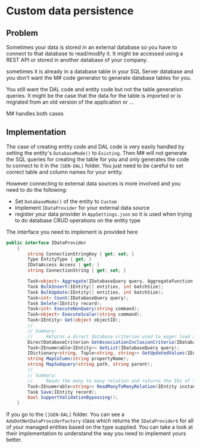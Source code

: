 # Custom data persistence

## Problem

Sometimes your data is stored in an external database so you  have to connect to that database to read/modify it.
It might be accessed using a REST API or stored in another database of your company.

sometimes it is already in a database table in your SQL Server database and you don't want the M# code generator to generate database tables for you.

You still want the DAL code and entity code but not the table generation queries.
It might be the case that the data for the table is imported or is migrated from an old version of the application or ...

M# handles both cases

## Implementation

The case of creating entity code and DAL code is very easily handled by setting the entity's `DatabaseMode()` to `Existing`.
Then M# will not generate the SQL queries for creating the table for you and only generates the code to connect to it in the `[GEN-DAL]` folder.
You just need to be careful to set correct table and column names for your entity.

However connecting to external data sources is more involved and you need to do the following:

- Set `DatabaseMode()` of the entity to `Custom`
- Implement `IDataProvider` for your external data source
- register your data provider in `AppSettings.json` so it is used when trying to do database CRUD operations on the entity type

The interface you need to implement is provided here

```csharp
public interface IDataProvider
    {
        string ConnectionStringKey { get; set; }
        Type EntityType { get; }
        IDataAccess Access { get; }
        string ConnectionString { get; set; }

        Task<object> Aggregate(IDatabaseQuery query, AggregateFunction function, string propertyName);
        Task BulkInsert(IEntity[] entities, int batchSize);
        Task BulkUpdate(IEntity[] entities, int batchSize);
        Task<int> Count(IDatabaseQuery query);
        Task Delete(IEntity record);
        Task<int> ExecuteNonQuery(string command);
        Task<object> ExecuteScalar(string command);
        Task<IEntity> Get(object objectID);
        //
        // Summary:
        //     Returns a direct database criterion used to eager load associated objects.
        DirectDatabaseCriterion GetAssociationInclusionCriteria(IDatabaseQuery masterQuery, PropertyInfo association);
        Task<IEnumerable<IEntity>> GetList(IDatabaseQuery query);
        IDictionary<string, Tuple<string, string>> GetUpdatedValues(IEntity original, IEntity updated);
        string MapColumn(string propertyName);
        string MapSubquery(string path, string parent);
        //
        // Summary:
        //     Reads the many to many relation and returns the IDs of the associated objects.
        Task<IEnumerable<string>> ReadManyToManyRelation(IEntity instance, string property);
        Task Save(IEntity record);
        bool SupportValidationBypassing();
    }
```

If you go to the `[]GEN-DAL]` folder. You can see a `AdoDotNetDataProviderFactory` class which returns the `IDataProvider`s for all of your managed entities based on the type supplied.
You can take a look at their implementation to understand the way you need to implement yours better.

